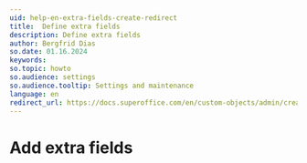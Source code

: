 ```yaml
---
uid: help-en-extra-fields-create-redirect
title:  Define extra fields
description: Define extra fields
author: Bergfrid Dias
so.date: 01.16.2024
keywords: 
so.topic: howto
so.audience: settings
so.audience.tooltip: Settings and maintenance
language: en
redirect_url: https://docs.superoffice.com/en/custom-objects/admin/create-extra-field.html
---
```


# Add extra fields
